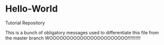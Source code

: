 # Hello-World
Tutorial Repository

This is a bunch of obligatory messages used to differentiate this file from the master branch
WOOOOOOOOOOOOOOOOOOOOOOO!!!!!!!!!!
